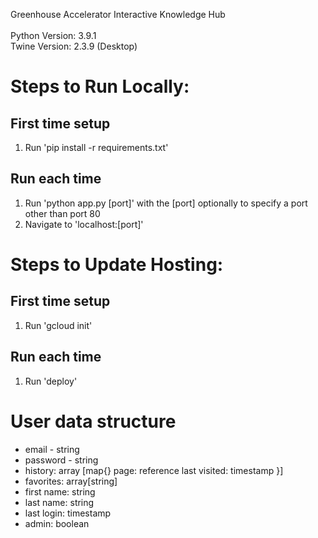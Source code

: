 Greenhouse Accelerator Interactive Knowledge Hub<br>
<br>
Python Version: 3.9.1<br>
Twine Version: 2.3.9 (Desktop)


# Steps to Run Locally:
## First time setup
1. Run 'pip install -r requirements.txt'

## Run each time
1. Run 'python app.py [port]' with the [port] optionally to specify a port other than port 80
2. Navigate to 'localhost:[port]'


# Steps to Update Hosting:
## First time setup
1. Run 'gcloud init'

## Run each time
1. Run 'deploy'


# User data structure
- email - string
- password - string
- history: array [map{}
	page: reference
	last visited: timestamp
}]
- favorites: array[string]
- first name: string
- last name: string
- last login: timestamp
- admin: boolean